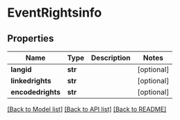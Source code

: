 # EventRightsinfo

## Properties
Name | Type | Description | Notes
------------ | ------------- | ------------- | -------------
**langid** | **str** |  | [optional] 
**linkedrights** | **str** |  | [optional] 
**encodedrights** | **str** |  | [optional] 

[[Back to Model list]](../README.md#documentation-for-models) [[Back to API list]](../README.md#documentation-for-api-endpoints) [[Back to README]](../README.md)

